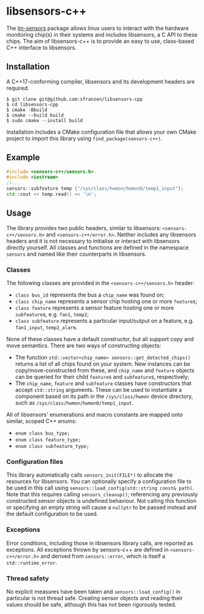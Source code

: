 # libsensors-c++
The [lm-sensors](https://github.com/lm-sensors/lm-sensors) package allows linux users to interact with the hardware monitoring chip(s) in their systems and includes libsensors, a C API to these chips. The aim of libsensors-c++ is to provide an easy to use, class-based C++ interface to libsensors.

## Installation
A C++17-conforming compiler, libsensors and its development headers are required.
```
$ git clone git@github.com:sfranzen/libsensors-cpp
$ cd libsensors-cpp
$ cmake -Bbuild
$ cmake --build build
$ sudo cmake --install build
```
Installation includes a CMake configuration file that allows your own CMake project to import this library using `find_package(sensors-c++)`.

## Example
```cpp
#include <sensors-c++/sensors.h>
#include <iostream>
//...
sensors::subfeature temp {"/sys/class/hwmon/hwmon0/temp1_input"};
std::cout << temp.read() << '\n';
```

## Usage
The library provides two public headers, similar to libsensors: `<sensors-c++/sensors.h>` and `<sensors-c++/error.h>`. Neither includes any libsensors headers and it is not necessary to initialise or interact with libsensors directly yourself. All classes and functions are defined in the namespace `sensors` and named like their counterparts in libsensors.

### Classes
The following classes are provided in the `<sensors-c++/sensors.h>` header:

* `class bus_id` represents the bus a `chip_name` was found on;
* `class chip_name` represents a sensor chip hosting one or more `feature`s;
* `class feature` represents a sensor feature hosting one or more `subfeature`s, e.g. `fan1`, `temp2`;
* `class subfeature` represents a particular input/output on a feature, e.g. `fan1_input`, `temp2_alarm`.

None of these classes have a default constructor, but all support copy and move semantics. There are two ways of constructing objects:

* The function `std::vector<chip_name> sensors::get_detected_chips()` returns a list of all chips found on your system. New instances can be copy/move-constructed from these, and `chip_name` and `feature` objects can be queried for their child `feature`s and `subfeature`s, respectively;
* The `chip_name`, `feature` and `subfeature` classes have constructors that accept `std::string` arguments. These can be used to instantiate a component based on its path in the `/sys/class/hwmon` device directory, such as `/sys/class/hwmon/hwmon0/temp1_input`.

All of libsensors' enumerations and macro constants are mapped onto similar, scoped C++ enums:

* `enum class bus_type;`
* `enum class feature_type;`
* `enum class subfeature_type;`

### Configuration files
This library automatically calls `sensors_init(FILE*)` to allocate the resources for libsensors. You can optionally specify a configuration file to be used in this call using `sensors::load_config(std::string const& path)`. Note that this requires calling `sensors_cleanup()`; referencing any previously constructed sensor objects is undefined behaviour. Not calling this function or specifying an empty string will cause a `nullptr` to be passed instead and the default configuration to be used.

### Exceptions
Error conditions, including those in libsensors library calls, are reported as exceptions. All exceptions thrown by sensors-c++ are defined in `<sensors-c++/error.h>` and derived from `sensors::error`, which is itself a `std::runtime_error`.

### Thread safety
No explicit measures have been taken and `sensors::load_config()` in particular is not thread safe. Creating sensor objects and reading their values should be safe, although this has not been rigorously tested.
